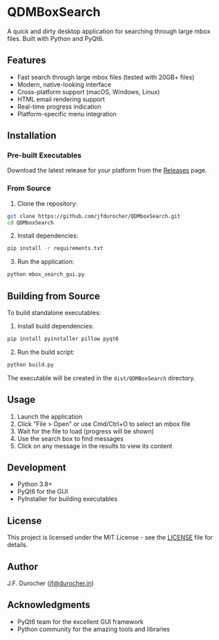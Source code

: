 # QDMBoxSearch

A quick and dirty desktop application for searching through large mbox files. Built with Python and PyQt6.

## Features

- Fast search through large mbox files (tested with 20GB+ files)
- Modern, native-looking interface
- Cross-platform support (macOS, Windows, Linux)
- HTML email rendering support
- Real-time progress indication
- Platform-specific menu integration

## Installation

### Pre-built Executables

Download the latest release for your platform from the [Releases](https://github.com/jfdurocher/QDMboxSearch/releases) page.

### From Source

1. Clone the repository:
```bash
git clone https://github.com/jfdurocher/QDMboxSearch.git
cd QDMboxSearch
```

2. Install dependencies:
```bash
pip install -r requirements.txt
```

3. Run the application:
```bash
python mbox_search_gui.py
```

## Building from Source

To build standalone executables:

1. Install build dependencies:
```bash
pip install pyinstaller pillow pyqt6
```

2. Run the build script:
```bash
python build.py
```

The executable will be created in the `dist/QDMBoxSearch` directory.

## Usage

1. Launch the application
2. Click "File > Open" or use Cmd/Ctrl+O to select an mbox file
3. Wait for the file to load (progress will be shown)
4. Use the search box to find messages
5. Click on any message in the results to view its content

## Development

- Python 3.8+
- PyQt6 for the GUI
- PyInstaller for building executables

## License

This project is licensed under the MIT License - see the [LICENSE](LICENSE) file for details.

## Author

J.F. Durocher (jf@durocher.in)

## Acknowledgments

- PyQt6 team for the excellent GUI framework
- Python community for the amazing tools and libraries 